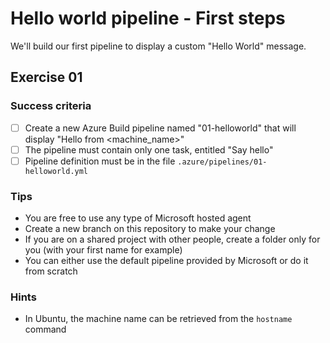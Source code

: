 # Hello world pipeline - First steps

We'll build our first pipeline to display a custom "Hello World" message.

## Exercise 01

### Success criteria

- [ ] Create a new Azure Build pipeline named "01-helloworld" that will display "Hello from <machine_name>"
- [ ] The pipeline must contain only one task, entitled "Say hello"
- [ ] Pipeline definition must be in the file `.azure/pipelines/01-helloworld.yml`

### Tips

- You are free to use any type of Microsoft hosted agent
- Create a new branch on this repository to make your change
- If you are on a shared project with other people, create a folder only for you (with your first name for example)
- You can either use the default pipeline provided by Microsoft or do it from scratch

### Hints

- In Ubuntu, the machine name can be retrieved from the `hostname` command
